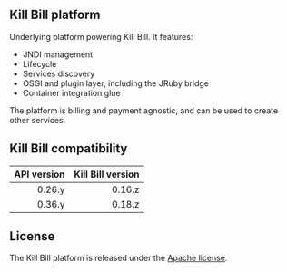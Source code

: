 ## Kill Bill platform

Underlying platform powering Kill Bill. It features:

* JNDI management
* Lifecycle
* Services discovery
* OSGI and plugin layer, including the JRuby bridge
* Container integration glue

The platform is billing and payment agnostic, and can be used to create other services.

Kill Bill compatibility
-----------------------

| API version | Kill Bill version |
| ----------: | ----------------: |
| 0.26.y      | 0.16.z            |
| 0.36.y      | 0.18.z            |

## License

The Kill Bill platform is released under the [Apache license](http://www.apache.org/licenses/LICENSE-2.0).

